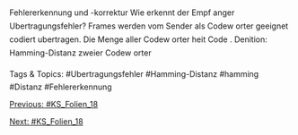 Fehlererkennung und -korrektur
Wie erkennt der Empf anger Ubertragungsfehler?
Frames werden vom Sender als Codew orter geeignet codiert ubertragen.
Die Menge aller Codew orter heit Code .
Denition: Hamming-Distanz zweier Codew orter

   Tags & Topics:
   #Ubertragungsfehler
   #Hamming-Distanz
   #hamming
   #Distanz
   #Fehlererkennung

[Previous: #KS_Folien_18](KS_Folien_18.md)

[Next: #KS_Folien_18](KS_Folien_18.md)